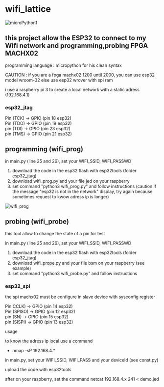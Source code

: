 # wifi_lattice


![microPython1](https://user-images.githubusercontent.com/13630510/68531538-922e6f00-0313-11ea-8417-db9fad768f5f.png)


## this project allow the ESP32  to connect to my Wifi network and programming,probing FPGA MACHX02

programming language : micropython for his clean syntax

CAUTION : if you are a fpga machx02 1200 until 2000, you can use esp32 model wroom-32 
            else use esp32 wrover with spi ram
            
i use a raspberry pi 3 to create a local network with a static adress (192.168.4.1)

 
  ### esp32_jtag
  
  Pin (TCK)       →  GPIO  (pin 18 esp32)    
  Pin (TDO)       →  GPIO  (pin 19 esp32)    
  pin (TDI)       →  GPIO  (pin 23 esp32)         
  pin (TMS)       →  GPIO  (pin 21 esp32) 
  
  ## programming (wifi_prog)
  
  in main.py (line 25 and 26), set your WIFI_SSID, WIFI_PASSWD
  1. download the code in the esp32 flash with esp32tools (folder esp32_jtag)
  2. download wifi_prog.py and your file jed on your raspberry 
  3. set command "python3 wifi_prog.py" and follow instructions
  (caution if the message "esp32 is not in the network" 
   display, try again because sometimes request to kwow adress ip is longer)
   
   ![wifi_prog](https://user-images.githubusercontent.com/13630510/77827370-7803fa80-7115-11ea-8a05-791cb7dd1f30.png)
   
   ## probing (wifi_probe)
   this tool allow to change the state of a pin for test
   
  in main.py (line 25 and 26), set your WIFI_SSID, WIFI_PASSWD
  1. download the code in the esp32 flash with esp32tools (folder esp32_jtag)
  2. download wifi_prope.py and your file bsm on your raspberry (see example)
  3. set command "python3 wifi_probe.py" and follow instructions
   
 
 







  
  ### esp32_spi 
  
  the spi machx02 must be configure in slave device with sysconfig register
  
  Pin CCLK)       →  GPIO  (pin 14 esp32)    
  Pin (SPISO)     →  GPIO  (pin 12 esp32)    
  pin (SN)        →  GPIO  (pin 15 esp32)         
  pin (SISPI)     →  GPIO  (pin 13 esp32) 
  
  usage 

to know the adress ip local use a command

- nmap -sP 192.168.4.*

in main.py, set your WIFI_SSID, WIFI_PASS and your deviceId (see const.py)

upload the code with esp32tools

after on your raspberry,  set the command netcat 192.168.4.x  241 < demo.jed 
  

 
  
  
  
  
